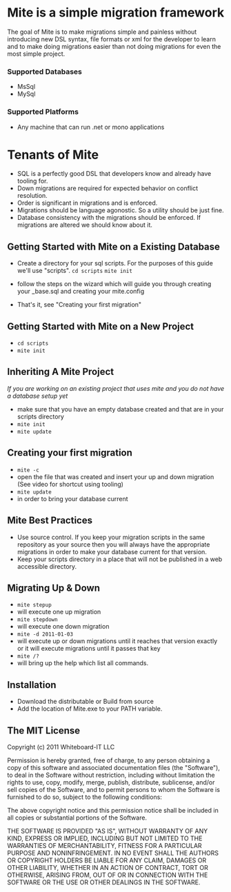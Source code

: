 # Mite is a simple migration framework

The goal of Mite is to make migrations simple and painless without introducing new DSL syntax, file formats or xml for the developer to learn 
and to make doing migrations easier than not doing migrations for even the most simple project.

### Supported Databases

* MsSql
* MySql

### Supported Platforms

* Any machine that can run .net or mono applications

# Tenants of Mite

* SQL is a perfectly good DSL that developers know and already have tooling for.
* Down migrations are required for expected behavior on conflict resolution.
* Order is significant in migrations and is enforced.
* Migrations should be language agonostic.  So a utility should be just fine.
* Database consistency with the migrations should be enforced.  If migrations are altered we should know about it.

## Getting Started with Mite on a Existing Database
* Create a directory for your sql scripts.  For the purposes of this guide we'll use "scripts".
    `cd scripts`
    `mite init`

* follow the steps on the wizard which will guide you through creating your _base.sql and creating your mite.config
* That's it, see "Creating your first migration"

## Getting Started with Mite on a New Project
* `cd scripts`
* `mite init`

## Inheriting A Mite Project
*If you are working on an existing project that uses mite and you do not have a database setup yet*

* make sure that you have an empty database created and that are in your scripts directory
* `mite init`
* `mite update`

## Creating your first migration
* `mite -c`
* open the file that was created and insert your up and down migration (See video for shortcut using tooling)
* `mite update`
* in order to bring your database current

## Mite Best Practices
* Use source control.  If you keep your migration scripts in the same repository as your source then you will always have the appropriate migrations in order to make your database current for that version.
* Keep your scripts directory in a place that will not be published in a web accessible directory.  

## Migrating Up & Down
* `mite stepup`
* will execute one up migration
* `mite stepdown`
* will execute one down migration
* `mite -d 2011-01-03`
* will execute up or down migrations until it reaches that version exactly or it will execute migrations until it passes that key
* `mite /?`
* will bring up the help which list all commands.

## Installation
* Download the distributable or Build from source
* Add the location of Mite.exe to your PATH variable.

## The MIT License

Copyright (c) 2011 Whiteboard-IT LLC

Permission is hereby granted, free of charge, to any person obtaining a copy
of this software and associated documentation files (the "Software"), to deal
in the Software without restriction, including without limitation the rights
to use, copy, modify, merge, publish, distribute, sublicense, and/or sell
copies of the Software, and to permit persons to whom the Software is
furnished to do so, subject to the following conditions:

The above copyright notice and this permission notice shall be included in
all copies or substantial portions of the Software.

THE SOFTWARE IS PROVIDED "AS IS", WITHOUT WARRANTY OF ANY KIND, EXPRESS OR
IMPLIED, INCLUDING BUT NOT LIMITED TO THE WARRANTIES OF MERCHANTABILITY,
FITNESS FOR A PARTICULAR PURPOSE AND NONINFRINGEMENT. IN NO EVENT SHALL THE
AUTHORS OR COPYRIGHT HOLDERS BE LIABLE FOR ANY CLAIM, DAMAGES OR OTHER
LIABILITY, WHETHER IN AN ACTION OF CONTRACT, TORT OR OTHERWISE, ARISING FROM,
OUT OF OR IN CONNECTION WITH THE SOFTWARE OR THE USE OR OTHER DEALINGS IN
THE SOFTWARE.